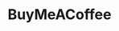 ---
blog: https://blog.buymeacoffee.com/
colors: [ "#FF813F", "#FFDD00" ]
guide: https://www.buymeacoffee.com/brand
images:
- buymeacoffee-official.svg
instagram: https://www.instagram.com/thebuymeacoffee/
logohandle: buymeacoffee
pinterest: https://www.pinterest.com/blah
sort: buymeacoffee
title: BuyMeACoffee
twitter: TheBuyMeACoffee
website: https://www.buymeacoffee.com/
---